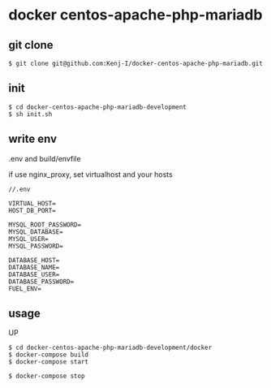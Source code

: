 # docker centos-apache-php-mariadb

## git clone

```shell
$ git clone git@github.com:Kenj-I/docker-centos-apache-php-mariadb.git
```

## init

```shell
$ cd docker-centos-apache-php-mariadb-development
$ sh init.sh
```

## write env

.env and build/envfile

if use nginx_proxy, set virtualhost and your hosts

```.env
//.env

VIRTUAL_HOST=
HOST_DB_PORT=
```

```envfile
MYSQL_ROOT_PASSWORD=
MYSQL_DATABASE=
MYSQL_USER=
MYSQL_PASSWORD=

DATABASE_HOST=
DATABASE_NAME=
DATABASE_USER=
DATABASE_PASSWORD=
FUEL_ENV=
```

## usage

UP

```shell
$ cd docker-centos-apache-php-mariadb-development/docker
$ docker-compose build
$ docker-compose start
```

```shell
$ docker-compose stop
```
